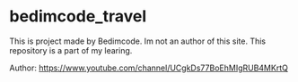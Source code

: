 # bedimcode_travel
This is project made by Bedimcode. Im not an author of this site. This repository is a part of my learing.

Author:
https://www.youtube.com/channel/UCgkDs77BoEhMIgRUB4MKrtQ
